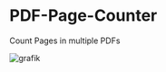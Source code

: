 # PDF-Page-Counter
Count Pages in multiple PDFs

![grafik](https://user-images.githubusercontent.com/39947530/208467911-8e4b990b-253b-4d0a-b386-a82a1829fa63.png)
